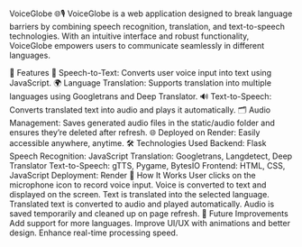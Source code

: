 VoiceGlobe 🌐🎙️
VoiceGlobe is a web application designed to break language barriers by combining speech recognition, translation, and text-to-speech technologies. With an intuitive interface and robust functionality, VoiceGlobe empowers users to communicate seamlessly in different languages.

🚀 Features
🎤 Speech-to-Text: Converts user voice input into text using JavaScript.
🌍 Language Translation: Supports translation into multiple languages using Googletrans and Deep Translator.
🔊 Text-to-Speech: Converts translated text into audio and plays it automatically.
🗂️ Audio Management: Saves generated audio files in the static/audio folder and ensures they’re deleted after refresh.
🌐 Deployed on Render: Easily accessible anywhere, anytime.
🛠️ Technologies Used
Backend: Flask
Speech Recognition: JavaScript
Translation: Googletrans, Langdetect, Deep Translator
Text-to-Speech: gTTS, Pygame, BytesIO
Frontend: HTML, CSS, JavaScript
Deployment: Render
📜 How It Works
User clicks on the microphone icon to record voice input.
Voice is converted to text and displayed on the screen.
Text is translated into the selected language.
Translated text is converted to audio and played automatically.
Audio is saved temporarily and cleaned up on page refresh.
🎯 Future Improvements
Add support for more languages.
Improve UI/UX with animations and better design.
Enhance real-time processing speed.
